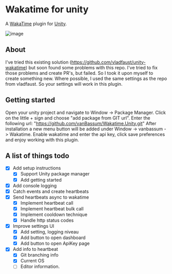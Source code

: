 # Wakatime for unity
A [WakaTime](https://wakatime.com/) plugin for [Unity](https://unity.com/).

![image](https://user-images.githubusercontent.com/38683014/189323731-9c517a5a-6ffd-4567-b322-e919e96564a7.png)


## About
I've tried this existing solution (https://github.com/vladfaust/unity-wakatime) but soon found some problems with this repo. I've tried to fix those problems and create PR's, but failed. So I took it upon myself to create something new. Where possible, I used the same settings as the repo from vladfaust. So your settings will work in this plugin.

## Getting started
Open your unity project and navigate to Window -> Package Manager. Click on the little + sign and choose "add package from GIT url". Enter the following url: "https://github.com/vanBassum/Wakatime.Unity.git" After installation a new menu button will be added under Window -> vanbassum -> Wakatime. Enable wakatime and enter the api key, click save preferences and enjoy working with this plugin.

## A list of things todo

 - [x] Add setup instructions
	 - [x] Support Unity package manager
	 - [x] Add getting started
 - [x] Add console logging
 - [x] Catch events and create heartbeats
 - [x] Send heartbeats async to wakatime
	 - [x] Implement heartbeat call
	 - [x] Implement heartbeat bulk call
	 - [x] Implement cooldown technique
	 - [x] Handle http status codes
 - [x] Improve settings UI
	 - [x] Add setting, logging niveau
	 - [x] Add button to open dashboard
	 - [x] Add button to open ApiKey page
 - [x] Add info to heartbeat
	 - [x] Git branching info
	 - [x] Current OS
	 - [ ] Editor information.
